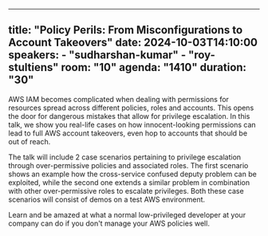 
---
title: "Policy Perils: From Misconfigurations to Account Takeovers"
date: 2024-10-03T14:10:00
speakers:
    - "sudharshan-kumar"
    - "roy-stultiens"
room: "10"
agenda: "1410"
duration: "30"
---

AWS IAM becomes complicated when dealing with permissions for resources spread across different policies, roles and accounts. This opens the door for dangerous mistakes that allow for privilege escalation. In this talk, we show you real-life cases on how innocent-looking permissions can lead to full AWS account takeovers, even hop to accounts that should be out of reach. 
 
 The talk will include 2 case scenarios pertaining to privilege escalation through over-permissive policies and associated roles. The first scenario shows an example how the cross-service confused deputy problem can be exploited, while the second one extends a similar problem in combination with other over-permissive roles to escalate privileges. Both these case scenarios will consist of demos on a test AWS environment.
 
 Learn and be amazed at what a normal low-privileged developer at your company can do if you don't manage your AWS policies well.